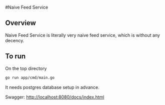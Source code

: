 #Naive Feed Service
## Overview
Naive Feed Service is literally very naive feed service, which is without any decency.  

## To run
On the top directory
```bash
go run app/cmd/main.go
```
It needs postgres database setup in advance.

Swagger: [http://localhost:8080/docs/index.html](http://localhost:8080/docs/index.html)

